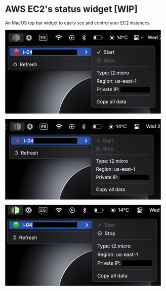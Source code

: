 # AWS EC2's status widget [WIP]
An MacOS top bar widget to easily see and control your EC2 instances

![image](./img/screenshots/stopped.png)

![image](./img/screenshots/pending.png)

![image](./img/screenshots/running.png)